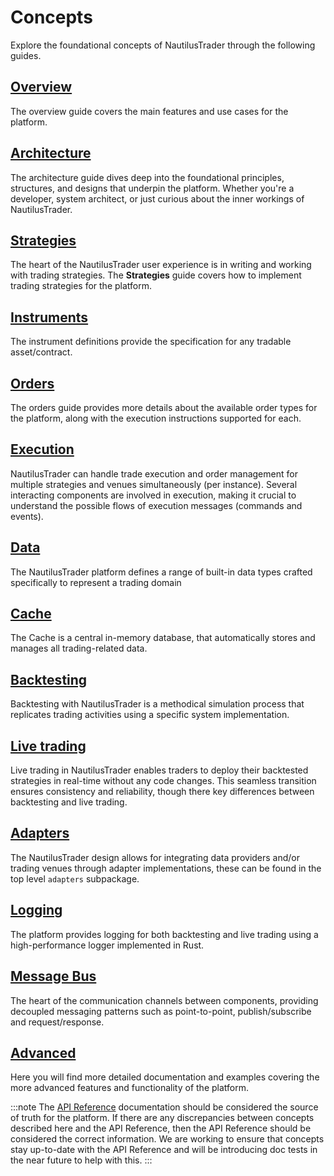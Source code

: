 # Concepts

Explore the foundational concepts of NautilusTrader through the following guides.

## [Overview](overview.md)

The overview guide covers the main features and use cases for the platform.

## [Architecture](architecture.md)

The architecture guide dives deep into the foundational principles, structures, and designs that underpin
the platform. Whether you're a developer, system architect, or just curious about the inner workings
of NautilusTrader.

## [Strategies](strategies.md)

The heart of the NautilusTrader user experience is in writing and working with
trading strategies. The **Strategies** guide covers how to implement trading strategies for the platform.

## [Instruments](instruments.md)

The instrument definitions provide the specification for any tradable asset/contract.

## [Orders](orders.md)

The orders guide provides more details about the available order types for the platform, along with
the execution instructions supported for each.

## [Execution](execution.md)

NautilusTrader can handle trade execution and order management for multiple strategies and venues
simultaneously (per instance). Several interacting components are involved in execution, making it
crucial to understand the possible flows of execution messages (commands and events).

## [Data](data.md)

The NautilusTrader platform defines a range of built-in data types crafted specifically to represent
a trading domain

## [Cache](cache.md)

The Cache is a central in-memory database, that automatically stores and manages all trading-related data.

## [Backtesting](backtesting.md)

Backtesting with NautilusTrader is a methodical simulation process that replicates trading
activities using a specific system implementation.

## [Live trading](live.md)

Live trading in NautilusTrader enables traders to deploy their backtested strategies in real-time
without any code changes. This seamless transition ensures consistency and reliability, though there
key differences between backtesting and live trading.

## [Adapters](adapters.md)

The NautilusTrader design allows for integrating data providers and/or trading venues
through adapter implementations, these can be found in the top level `adapters` subpackage.

## [Logging](logging.md)

The platform provides logging for both backtesting and live trading using a high-performance logger implemented in Rust.

## [Message Bus](message_bus.md)

The heart of the communication channels between components, providing decoupled messaging patterns such as
point-to-point, publish/subscribe and request/response.

## [Advanced](advanced/index.md)

Here you will find more detailed documentation and examples covering the more advanced
features and functionality of the platform.

:::note
The [API Reference](../api_reference/index.md) documentation should be considered the source of truth
for the platform. If there are any discrepancies between concepts described here and the API Reference,
then the API Reference should be considered the correct information. We are working to ensure that
concepts stay up-to-date with the API Reference and will be introducing doc tests in the near future
to help with this.
:::
